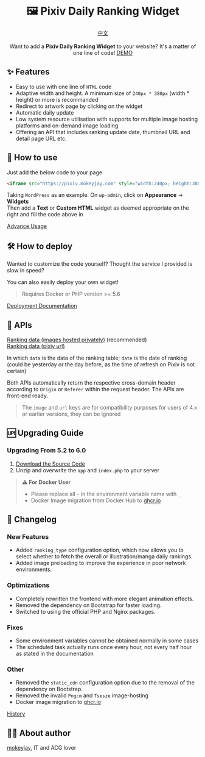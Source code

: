 <h1 align="center">🖼️ Pixiv Daily Ranking Widget</h1>
<p align="center">
    <a href="https://github.com/mokeyjay/Pixiv-daily-ranking-widget/blob/master/README.md">中文</a>
    <br><br>
    Want to add a <span style="font-weight: bold">Pixiv Daily Ranking Widget</span> to your website? It's a matter of one line of code!
    <a href="https://pixiv.mokeyjay.com/demo.html" target="_blank">DEMO</a>
</p>

## ✨ Features
- Easy to use with one line of `HTML` code
- Adaptive width and height. A minimum size of `240px * 380px` (width \* height) or more is recommanded
- Redirect to artwork page by clicking on the widget
- Automatic daily update
- Low system resource utilisation with supports for multiple image hosting platforms and on-demand image loading
- Offering an API that includes ranking update date, thumbnail URL and detail page URL etc.

## 🤔 How to use
Just add the below code to your page
```html
<iframe src="https://pixiv.mokeyjay.com" style="width:240px; height:380px; border: 0"></iframe>
```

Taking `WordPress` as an example. On `wp-admin`, click on **Appearance** -> **Widgets**  
Then add a **Text** or **Custom HTML** widget as deemed appropriate on the right and fill the code above in

[Advance Usage](https://github.com/mokeyjay/Pixiv-daily-ranking-widget/blob/master/doc/advance-usage.en.md)

## 🛠️ How to deploy
Wanted to customize the code yourself? Thought the service I provided is slow in speed?  

You can also easily deploy your own widget!
> Requires Docker or PHP version >= 5.6

[Deployment Documentation](https://github.com/mokeyjay/Pixiv-daily-ranking-widget/blob/master/doc/deploy.en.md)

## 🔌 APIs
[Ranking data (images hosted privately)](https://pixiv.mokeyjay.com/?r=api/pixiv-json) (recommended)  
[Ranking data (pixiv url)](https://pixiv.mokeyjay.com/?r=api/source-json)

In which `data` is the data of the ranking table; `date` is the date of ranking (could be yesterday or the day before, as the time of refresh on Pixiv is not certain)  

Both APIs automatically return the respective cross-domain header according to `Origin` or `Referer` within the request header. The APIs are front-end ready.

> The `image` and `url` keys are for compatibility purposes for users of 4.x or earlier versions, they can be ignored

## 🆙 Upgrading Guide
### Upgrading From 5.2 to 6.0
1. [Download the Source Code](https://github.com/mokeyjay/pixiv-daily-ranking-widget/releases/latest)
2. Unzip and overwrite the `app` and `index.php` to your server
> **⚠️ For Docker User**
> - Please replace all `-` in the environment variable name with `_`
> - Docker Image migration from Docker Hub to [ghcr.io](https://github.com/mokeyjay/Pixiv-daily-ranking-widget/pkgs/container/pixiv-daily-ranking-widget)

## 🌟 Changelog
### New Features
- Added `ranking_type` configuration option, which now allows you to select whether to fetch the overall or illustration/manga daily rankings.  
- Added image preloading to improve the experience in poor network environments.
### Optimizations
- Completely rewritten the frontend with more elegant animation effects.  
- Removed the dependency on Bootstrap for faster loading.  
- Switched to using the official PHP and Nginx packages.
### Fixes
- Some environment variables cannot be obtained normally in some cases
- The scheduled task actually runs once every hour, not every half hour as stated in the documentation
### Other
- Removed the `static_cdn` configuration option due to the removal of the dependency on Bootstrap.
- Removed the invalid `Pngcm` and `Tsesze` image-hosting
- Docker image migration to [ghcr.io](https://github.com/mokeyjay/Pixiv-daily-ranking-widget/pkgs/container/pixiv-daily-ranking-widget)

[History](https://github.com/mokeyjay/Pixiv-daily-ranking-widget/blob/master/doc/log.en.md)

## 👨‍💻 About author
[mokeyjay](https://www.mokeyjay.com), IT and ACG lover
